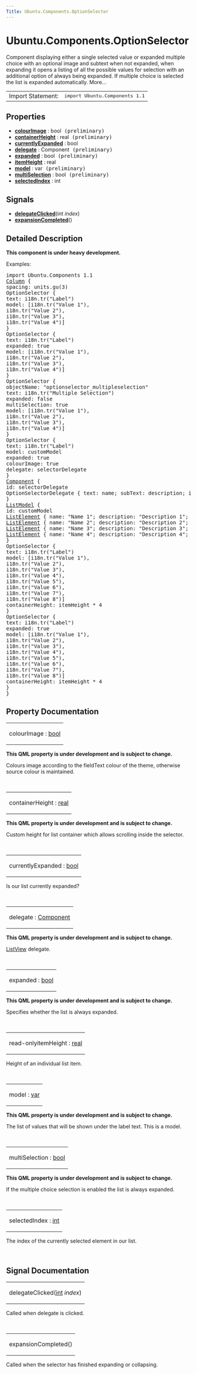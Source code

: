 ```yaml
---
Title: Ubuntu.Components.OptionSelector
---
```


# Ubuntu.Components.OptionSelector

<span class="subtitle"></span>
<!-- $$$OptionSelector-brief -->
<p>Component displaying either a single selected value or expanded multiple choice with an optional image and subtext when not expanded, when expanding it opens a listing of all the possible values for selection with an additional option of always being expanded. If multiple choice is selected the list is expanded automatically. More...</p>
<!-- @@@OptionSelector -->
<table class="alignedsummary">
<tr><td class="memItemLeft rightAlign topAlign"> Import Statement:</td><td class="memItemRight bottomAlign"> </b><tt>import Ubuntu.Components 1.1</tt></td></tr></table><ul>
</ul>
<h2>Properties</h2>
<ul>
<li class="fn"><b><b><a href="#colourImage-prop">colourImage</a></b></b> : bool<tt> (preliminary)</tt></li>
<li class="fn"><b><b><a href="#containerHeight-prop">containerHeight</a></b></b> : real<tt> (preliminary)</tt></li>
<li class="fn"><b><b><a href="#currentlyExpanded-prop">currentlyExpanded</a></b></b> : bool</li>
<li class="fn"><b><b><a href="#delegate-prop">delegate</a></b></b> : Component<tt> (preliminary)</tt></li>
<li class="fn"><b><b><a href="#expanded-prop">expanded</a></b></b> : bool<tt> (preliminary)</tt></li>
<li class="fn"><b><b><a href="#itemHeight-prop">itemHeight</a></b></b> : real</li>
<li class="fn"><b><b><a href="#model-prop">model</a></b></b> : var<tt> (preliminary)</tt></li>
<li class="fn"><b><b><a href="#multiSelection-prop">multiSelection</a></b></b> : bool<tt> (preliminary)</tt></li>
<li class="fn"><b><b><a href="#selectedIndex-prop">selectedIndex</a></b></b> : int</li>
</ul>
<h2>Signals</h2>
<ul>
<li class="fn"><b><b><a href="#delegateClicked-signal">delegateClicked</a></b></b>(int <i>index</i>)</li>
<li class="fn"><b><b><a href="#expansionCompleted-signal">expansionCompleted</a></b></b>()</li>
</ul>
<!-- $$$OptionSelector-description -->
<h2>Detailed Description</h2>
<p><b>This component is under heavy development.</b></p>
<p>Examples:</p>
<pre class="qml">import Ubuntu.Components 1.1
<span class="type"><a href="QtQuick.Column.md">Column</a></span> {
<span class="name">spacing</span>: <span class="name">units</span>.<span class="name">gu</span>(<span class="number">3</span>)
<span class="type">OptionSelector</span> {
<span class="name">text</span>: <span class="name">i18n</span>.<span class="name">tr</span>(<span class="string">&quot;Label&quot;</span>)
<span class="name">model</span>: [<span class="name">i18n</span>.<span class="name">tr</span>(<span class="string">&quot;Value 1&quot;</span>),
<span class="name">i18n</span>.<span class="name">tr</span>(<span class="string">&quot;Value 2&quot;</span>),
<span class="name">i18n</span>.<span class="name">tr</span>(<span class="string">&quot;Value 3&quot;</span>),
<span class="name">i18n</span>.<span class="name">tr</span>(<span class="string">&quot;Value 4&quot;</span>)]
}
<span class="type">OptionSelector</span> {
<span class="name">text</span>: <span class="name">i18n</span>.<span class="name">tr</span>(<span class="string">&quot;Label&quot;</span>)
<span class="name">expanded</span>: <span class="number">true</span>
<span class="name">model</span>: [<span class="name">i18n</span>.<span class="name">tr</span>(<span class="string">&quot;Value 1&quot;</span>),
<span class="name">i18n</span>.<span class="name">tr</span>(<span class="string">&quot;Value 2&quot;</span>),
<span class="name">i18n</span>.<span class="name">tr</span>(<span class="string">&quot;Value 3&quot;</span>),
<span class="name">i18n</span>.<span class="name">tr</span>(<span class="string">&quot;Value 4&quot;</span>)]
}
<span class="type">OptionSelector</span> {
<span class="name">objectName</span>: <span class="string">&quot;optionselector_multipleselection&quot;</span>
<span class="name">text</span>: <span class="name">i18n</span>.<span class="name">tr</span>(<span class="string">&quot;Multiple Selection&quot;</span>)
<span class="name">expanded</span>: <span class="number">false</span>
<span class="name">multiSelection</span>: <span class="number">true</span>
<span class="name">model</span>: [<span class="name">i18n</span>.<span class="name">tr</span>(<span class="string">&quot;Value 1&quot;</span>),
<span class="name">i18n</span>.<span class="name">tr</span>(<span class="string">&quot;Value 2&quot;</span>),
<span class="name">i18n</span>.<span class="name">tr</span>(<span class="string">&quot;Value 3&quot;</span>),
<span class="name">i18n</span>.<span class="name">tr</span>(<span class="string">&quot;Value 4&quot;</span>)]
}
<span class="type">OptionSelector</span> {
<span class="name">text</span>: <span class="name">i18n</span>.<span class="name">tr</span>(<span class="string">&quot;Label&quot;</span>)
<span class="name">model</span>: <span class="name">customModel</span>
<span class="name">expanded</span>: <span class="number">true</span>
<span class="name">colourImage</span>: <span class="number">true</span>
<span class="name">delegate</span>: <span class="name">selectorDelegate</span>
}
<span class="type"><a href="QtQml.Component.md">Component</a></span> {
<span class="name">id</span>: <span class="name">selectorDelegate</span>
<span class="type">OptionSelectorDelegate</span> { <span class="name">text</span>: <span class="name">name</span>; <span class="name">subText</span>: <span class="name">description</span>; <span class="name">iconSource</span>: <span class="name">image</span> }
}
<span class="type"><a href="QtQml.ListModel.md">ListModel</a></span> {
<span class="name">id</span>: <span class="name">customModel</span>
<span class="type"><a href="QtQml.ListElement.md">ListElement</a></span> { <span class="name">name</span>: <span class="string">&quot;Name 1&quot;</span>; <span class="name">description</span>: <span class="string">&quot;Description 1&quot;</span>; <span class="name">image</span>: <span class="string">&quot;images.png&quot;</span> }
<span class="type"><a href="QtQml.ListElement.md">ListElement</a></span> { <span class="name">name</span>: <span class="string">&quot;Name 2&quot;</span>; <span class="name">description</span>: <span class="string">&quot;Description 2&quot;</span>; <span class="name">image</span>: <span class="string">&quot;images.png&quot;</span> }
<span class="type"><a href="QtQml.ListElement.md">ListElement</a></span> { <span class="name">name</span>: <span class="string">&quot;Name 3&quot;</span>; <span class="name">description</span>: <span class="string">&quot;Description 3&quot;</span>; <span class="name">image</span>: <span class="string">&quot;images.png&quot;</span> }
<span class="type"><a href="QtQml.ListElement.md">ListElement</a></span> { <span class="name">name</span>: <span class="string">&quot;Name 4&quot;</span>; <span class="name">description</span>: <span class="string">&quot;Description 4&quot;</span>; <span class="name">image</span>: <span class="string">&quot;images.png&quot;</span> }
}
<span class="type">OptionSelector</span> {
<span class="name">text</span>: <span class="name">i18n</span>.<span class="name">tr</span>(<span class="string">&quot;Label&quot;</span>)
<span class="name">model</span>: [<span class="name">i18n</span>.<span class="name">tr</span>(<span class="string">&quot;Value 1&quot;</span>),
<span class="name">i18n</span>.<span class="name">tr</span>(<span class="string">&quot;Value 2&quot;</span>),
<span class="name">i18n</span>.<span class="name">tr</span>(<span class="string">&quot;Value 3&quot;</span>),
<span class="name">i18n</span>.<span class="name">tr</span>(<span class="string">&quot;Value 4&quot;</span>),
<span class="name">i18n</span>.<span class="name">tr</span>(<span class="string">&quot;Value 5&quot;</span>),
<span class="name">i18n</span>.<span class="name">tr</span>(<span class="string">&quot;Value 6&quot;</span>),
<span class="name">i18n</span>.<span class="name">tr</span>(<span class="string">&quot;Value 7&quot;</span>),
<span class="name">i18n</span>.<span class="name">tr</span>(<span class="string">&quot;Value 8&quot;</span>)]
<span class="name">containerHeight</span>: <span class="name">itemHeight</span> <span class="operator">*</span> <span class="number">4</span>
}
<span class="type">OptionSelector</span> {
<span class="name">text</span>: <span class="name">i18n</span>.<span class="name">tr</span>(<span class="string">&quot;Label&quot;</span>)
<span class="name">expanded</span>: <span class="number">true</span>
<span class="name">model</span>: [<span class="name">i18n</span>.<span class="name">tr</span>(<span class="string">&quot;Value 1&quot;</span>),
<span class="name">i18n</span>.<span class="name">tr</span>(<span class="string">&quot;Value 2&quot;</span>),
<span class="name">i18n</span>.<span class="name">tr</span>(<span class="string">&quot;Value 3&quot;</span>),
<span class="name">i18n</span>.<span class="name">tr</span>(<span class="string">&quot;Value 4&quot;</span>),
<span class="name">i18n</span>.<span class="name">tr</span>(<span class="string">&quot;Value 5&quot;</span>),
<span class="name">i18n</span>.<span class="name">tr</span>(<span class="string">&quot;Value 6&quot;</span>),
<span class="name">i18n</span>.<span class="name">tr</span>(<span class="string">&quot;Value 7&quot;</span>),
<span class="name">i18n</span>.<span class="name">tr</span>(<span class="string">&quot;Value 8&quot;</span>)]
<span class="name">containerHeight</span>: <span class="name">itemHeight</span> <span class="operator">*</span> <span class="number">4</span>
}
}</pre>
<!-- @@@OptionSelector -->
<h2>Property Documentation</h2>
<!-- $$$colourImage -->
<table class="qmlname"><tr valign="top"><td class="tblQmlPropNode"><p><span class="name">colourImage</span> : <span class="type"><a href="http://qt-project.org/doc/qt-5.3/qml-bool.html">bool</a></span></p></td></tr></table><p><b>This QML property is under development and is subject to change.</b></p>
<p>Colours image according to the fieldText colour of the theme, otherwise source colour is maintained.</p>
<!-- @@@colourImage -->
<br/>
<!-- $$$containerHeight -->
<table class="qmlname"><tr valign="top"><td class="tblQmlPropNode"><p><span class="name">containerHeight</span> : <span class="type"><a href="http://qt-project.org/doc/qt-5.3/qml-real.html">real</a></span></p></td></tr></table><p><b>This QML property is under development and is subject to change.</b></p>
<p>Custom height for list container which allows scrolling inside the selector.</p>
<!-- @@@containerHeight -->
<br/>
<!-- $$$currentlyExpanded -->
<table class="qmlname"><tr valign="top"><td class="tblQmlPropNode"><p><span class="name">currentlyExpanded</span> : <span class="type"><a href="http://qt-project.org/doc/qt-5.3/qml-bool.html">bool</a></span></p></td></tr></table><p>Is our list currently expanded?</p>
<!-- @@@currentlyExpanded -->
<br/>
<!-- $$$delegate -->
<table class="qmlname"><tr valign="top"><td class="tblQmlPropNode"><p><span class="name">delegate</span> : <span class="type"><a href="QtQml.Component.md">Component</a></span></p></td></tr></table><p><b>This QML property is under development and is subject to change.</b></p>
<p><a href="QtQuick.ListView.md">ListView</a> delegate.</p>
<!-- @@@delegate -->
<br/>
<!-- $$$expanded -->
<table class="qmlname"><tr valign="top"><td class="tblQmlPropNode"><p><span class="name">expanded</span> : <span class="type"><a href="http://qt-project.org/doc/qt-5.3/qml-bool.html">bool</a></span></p></td></tr></table><p><b>This QML property is under development and is subject to change.</b></p>
<p>Specifies whether the list is always expanded.</p>
<!-- @@@expanded -->
<br/>
<!-- $$$itemHeight -->
<table class="qmlname"><tr valign="top"><td class="tblQmlPropNode"><p><span class="qmlreadonly">read-only</span><span class="name">itemHeight</span> : <span class="type"><a href="http://qt-project.org/doc/qt-5.3/qml-real.html">real</a></span></p></td></tr></table><p>Height of an individual list item.</p>
<!-- @@@itemHeight -->
<br/>
<!-- $$$model -->
<table class="qmlname"><tr valign="top"><td class="tblQmlPropNode"><p><span class="name">model</span> : <span class="type"><a href="http://qt-project.org/doc/qt-5.3/qml-var.html">var</a></span></p></td></tr></table><p><b>This QML property is under development and is subject to change.</b></p>
<p>The list of values that will be shown under the label text. This is a model.</p>
<!-- @@@model -->
<br/>
<!-- $$$multiSelection -->
<table class="qmlname"><tr valign="top"><td class="tblQmlPropNode"><p><span class="name">multiSelection</span> : <span class="type"><a href="http://qt-project.org/doc/qt-5.3/qml-bool.html">bool</a></span></p></td></tr></table><p><b>This QML property is under development and is subject to change.</b></p>
<p>If the multiple choice selection is enabled the list is always expanded.</p>
<!-- @@@multiSelection -->
<br/>
<!-- $$$selectedIndex -->
<table class="qmlname"><tr valign="top"><td class="tblQmlPropNode"><p><span class="name">selectedIndex</span> : <span class="type"><a href="http://qt-project.org/doc/qt-5.3/qml-int.html">int</a></span></p></td></tr></table><p>The index of the currently selected element in our list.</p>
<!-- @@@selectedIndex -->
<br/>
<h2>Signal Documentation</h2>
<!-- $$$delegateClicked -->
<table class="qmlname"><tr valign="top"><td class="tblQmlFuncNode"><p><span class="name">delegateClicked</span>(<span class="type"><a href="http://qt-project.org/doc/qt-5.3/qml-int.html">int</a></span><i> index</i>)</p></td></tr></table><p>Called when delegate is clicked.</p>
<!-- @@@delegateClicked -->
<br/>
<!-- $$$expansionCompleted -->
<table class="qmlname"><tr valign="top"><td class="tblQmlFuncNode"><p><span class="name">expansionCompleted</span>()</p></td></tr></table><p>Called when the selector has finished expanding or collapsing.</p>
<!-- @@@expansionCompleted -->
<br/>
